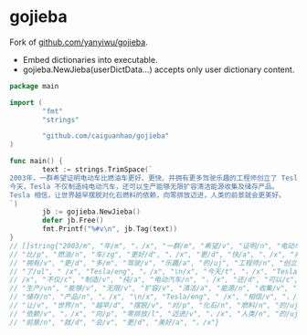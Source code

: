 # gojieba

Fork of [github.com/yanyiwu/gojieba](https://github.com/yanyiwu/gojieba).

- Embed dictionaries into executable.
- gojieba.NewJieba(userDictData...) accepts only user dictionary content.

```go
package main

import (
        "fmt"
        "strings"

        "github.com/caiguanhao/gojieba"
)

func main() {
        text := strings.TrimSpace(`
2003年，一群希望证明电动车比燃油车更好、更快、并拥有更多驾驶乐趣的工程师创立了 Tesla。
今天，Tesla 不仅制造纯电动汽车，还可以生产能够无限扩容清洁能源收集及储存产品。
Tesla 相信，让世界越早摆脱对化石燃料的依赖，向零排放迈进，人类的前景就会更美好。
`)
        jb := gojieba.NewJieba()
        defer jb.Free()
        fmt.Printf("%#v\n", jb.Tag(text))
}
// []string{"2003/m", "年/m", "，/x", "一群/m", "希望/v", "证明/n", "电动车/n",
// "比/p", "燃油/n", "车/zg", "更好/d", "、/x", "更/d", "快/a", "、/x", "并/c",
// "拥有/v", "更/d", "多/m", "驾驶/v", "乐趣/a", "的/uj", "工程师/n", "创立/v",
// "了/ul", " /x", "Tesla/eng", "。/x", "\n/x", "今天/t", "，/x", "Tesla/eng", "
// /x", "不仅/c", "制造/v", "纯/a", "电动汽车/n", "，/x", "还/d", "可以/c",
// "生产/vn", "能够/v", "无限/v", "扩容/v", "清洁/a", "能源/n", "收集/v", "及/c",
// "储存/n", "产品/n", "。/x", "\n/x", "Tesla/eng", " /x", "相信/v", "，/x",
// "让/v", "世界/n", "越早/d", "摆脱/v", "对/p", "化石/n", "燃料/n", "的/uj",
// "依赖/v", "，/x", "向/p", "零排放/l", "迈进/v", "，/x", "人类/n", "的/uj",
// "前景/n", "就/d", "会/v", "更/d", "美好/a", "。/x"}
```
